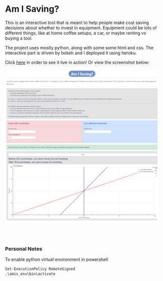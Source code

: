 # Am I Saving?

This is an interactive tool that is meant to help people make cost saving decisions about whether to invest in equipment. Equipment could be lots of different things, like at home coffee setups, a car, or maybe renting vs buying a tool.

The project uses mostly python, along with some some html and css. The interactive part is driven by bokeh and I deployed it using heroku.

Click [here](http://www.amisaving.com/myapp) in order to see it live in action! Or view the screenshot below:

![an image of the app](history/ams_1-3-21.png)


<br>

<br>

### Personal Notes

To enable python virtual environment in powershell
```
Set-ExecutionPolicy RemoteSigned
.\amis_env\bin\activate
```
